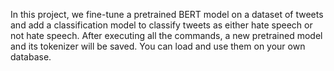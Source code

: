 In this project, we fine-tune a pretrained BERT model on a dataset of tweets and add a classification model to classify tweets as either hate speech or not hate speech. After executing all the commands, a new pretrained model and its tokenizer will be saved. You can load and use them on your own database.
